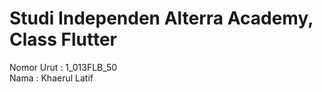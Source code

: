 # Studi Independen Alterra Academy, Class Flutter
Nomor Urut : 1_013FLB_50  <br />
Nama : Khaerul Latif

